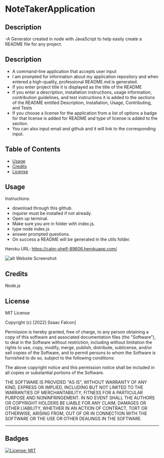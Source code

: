# NoteTakerApplication

## Description

-A Generator created in node with JavaScript to help easily create a README file for any project.

## Description
- A command-line application that accepts user input
- I am prompted for information about my application repository and when entered a high-quality, professional README.md is generated.
- If you enter project title it is displayed as the title of the README
- If you enter a description, installation instructions, usage information, contribution guidelines, and test instructions it is added to the sections of the README entitled Description, Installation, Usage, Contributing, and Tests
- If you choose a license for the application from a list of options a badge for that license is added for README and type of license is added to the section.
- You can also input email and github and it will link to the corresponding input.


## Table of Contents

- [Usage](#usage)
- [Credits](#credits)
- [License](#license)

## Usage

Instructions:
- download through this github.
- inquirer must be installed if not already.
- Open up terminal.
- Make sure you are in folder with index.js.
- type node index.js
- answer prompted questions.
- On success a README will be generated in the utils folder.

Heroku URL: https://calm-shelf-89606.herokuapp.com/

![alt Website Screenshot](.)

## Credits

Node.js


## License

MIT License

Copyright (c) [2022] [Isaac Falcon]

Permission is hereby granted, free of charge, to any person obtaining a copy
of this software and associated documentation files (the "Software"), to deal
in the Software without restriction, including without limitation the rights
to use, copy, modify, merge, publish, distribute, sublicense, and/or sell
copies of the Software, and to permit persons to whom the Software is
furnished to do so, subject to the following conditions:

The above copyright notice and this permission notice shall be included in all
copies or substantial portions of the Software.

THE SOFTWARE IS PROVIDED "AS IS", WITHOUT WARRANTY OF ANY KIND, EXPRESS OR
IMPLIED, INCLUDING BUT NOT LIMITED TO THE WARRANTIES OF MERCHANTABILITY,
FITNESS FOR A PARTICULAR PURPOSE AND NONINFRINGEMENT. IN NO EVENT SHALL THE
AUTHORS OR COPYRIGHT HOLDERS BE LIABLE FOR ANY CLAIM, DAMAGES OR OTHER
LIABILITY, WHETHER IN AN ACTION OF CONTRACT, TORT OR OTHERWISE, ARISING FROM,
OUT OF OR IN CONNECTION WITH THE SOFTWARE OR THE USE OR OTHER DEALINGS IN THE
SOFTWARE.

---

## Badges

[![License: MIT](https://img.shields.io/badge/License-MIT-yellow.svg)](https://opensource.org/licenses/MIT)